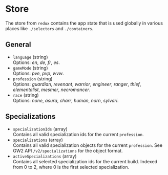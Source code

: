 # Store
The store from `redux` contains the app state that is used globally in various places like `./selectors` and `./containers`.

## General
- `language` (string)  
  Options: *en*, *de*, *fr*, *es*.
- `gameMode` (string)  
  Options: *pve*, *pvp*, *wvw*.
- `profession` (string)  
  Options: *guardian*, *revenant*, *warrior*, *engineer*, *ranger*, *thief*, *elementalist*, *mesmer*, *necromancer*.
- `race` (string)  
  Options: *none*, *asura*, *charr*, *human*, *norn*, *sylvari*.

## Specializations
- `specializationIds` (array)  
  Contains all valid specialization ids for the current `profession`.
- `specializations` (array)  
  Contains all valid specialization objects for the current `profession`.
  See GW2 API `/v2/specializations` for the object format.
- `activeSpecializations` (array)  
  Contains all selected specialization ids for the current build.
  Indexed from 0 to 2, where 0 is the first selected specialization.
